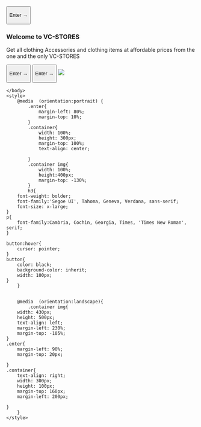 <html>
    <body>
        <div class="enter">
            <button><p>Enter &rightarrow;</p></button>
            </div>
            <div class="container">
                <p><h3>Welcome to VC-STORES</h3></p>
                <p>Get all clothing Accessories and clothing items at affordable prices from the one and the only VC-STORES</p>
                <button><p>Enter &rightarrow;</p></button>
                <button><p>Enter &rightarrow;</p></button>
                <img src="https://img.freepik.com/free-vector/flat-design-clothing-store-logo-design_23-2149496415.jpg">
            </div>
            
    </body>
    <style>
        @media  (orientation:portrait) {
            .enter{
                margin-left: 80%;
                margin-top: 10%;
            }
            .container{
                width: 100%;
                height: 300px;
                margin-top: 100%;
                text-align: center;

            }
            .container img{
                width: 100%;
                height:400px;
                margin-top: -130%;
            }
            h3{
        font-weight: bolder;
        font-family:'Segoe UI', Tahoma, Geneva, Verdana, sans-serif;
        font-size: x-large;
    }
    p{
        font-family:Cambria, Cochin, Georgia, Times, 'Times New Roman', serif;
    }

    button:hover{
        cursor: pointer;
    }
    button{
        color: black;
        background-color: inherit;
        width: 100px;
    }
        }


        @media  (orientation:landscape){
            .container img{
        width: 430px;
        height: 500px;
        text-align: left;
        margin-left: 230%;
        margin-top: -105%;
    }
    .enter{
        margin-left: 90%;
        margin-top: 20px;
        
    } 
    .container{
        text-align: right;
        width: 300px;
        height: 100px;
        margin-top: 160px;
        margin-left: 200px;
        
    }
        }
    </style>
</html>
